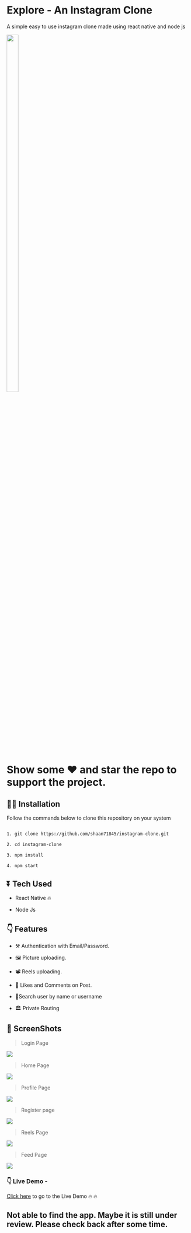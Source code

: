 # Explore - An Instagram Clone
A simple easy to use instagram clone made using react native and node js

<img src="https://res.cloudinary.com/dlpbuhp5r/image/upload/v1651434372/logo_hg13ob.png" width="25%" height="50%" />

# Show some ❤️ and star the repo to support the project.

## 👩‍💻 Installation
Follow the commands below to clone this repository on your system

```bash

1. git clone https://github.com/shaan71845/instagram-clone.git

2. cd instagram-clone

3. npm install

4. npm start

```

## ⏬ Tech Used

* React Native 🔥

* Node Js

## 👇 Features

* ⚒ Authentication with Email/Password.

* 🖼️ Picture uploading.

* 📽️ Reels uploading.

* 🌈 Likes and Comments on Post.

* 👤Search user by name or username

* 🏛️ Private Routing

## 📸 ScreenShots

> Login Page

<img src="https://res.cloudinary.com/dlpbuhp5r/image/upload/v1651434412/Phone_Screenshot_3_bwyiyr.png"/>

> Home Page

<img src="https://res.cloudinary.com/dlpbuhp5r/image/upload/v1651434412/Phone_Screenshot_2_wl47ka.png"/>

> Profile Page

<img src="https://res.cloudinary.com/dlpbuhp5r/image/upload/v1651434412/Phone_Screenshot_6_voukdd.png"/>

> Register page

<img src="https://res.cloudinary.com/dlpbuhp5r/image/upload/v1651434414/Phone_Screenshot_7_fn0bin.png"/>

> Reels Page 

<img src="https://res.cloudinary.com/dlpbuhp5r/image/upload/v1651434414/Phone_Screenshot_4_c83a0i.png"/>

> Feed Page 

<img src="https://res.cloudinary.com/dlpbuhp5r/image/upload/v1651434415/Phone_Screenshot_5_cxg86c.png"/>


### 👇 Live Demo - 
[Click here](https://play.google.com/store/apps/details?id=com.ashish_nitm.explore) to go to the Live Demo 🔥 🔥

## Not able to find the app. Maybe it is still under review. Please check back after some time.
